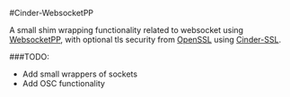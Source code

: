 #Cinder-WebsocketPP

A small shim wrapping functionality related to websocket using [WebsocketPP](https://github.com/zaphoyd/websocketpp), with optional tls security from [OpenSSL](https://github.com/openssl/openssl) using [Cinder-SSL](https://github.com/ryanbartley/Cinder-SSL).

###TODO:
- Add small wrappers of sockets
- Add OSC functionality

